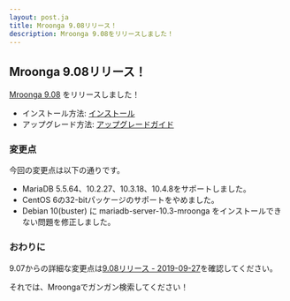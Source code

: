 ```yaml
---
layout: post.ja
title: Mroonga 9.08リリース！
description: Mroonga 9.08をリリースしました！
---
```


## Mroonga 9.08リリース！

[Mroonga 9.08](/ja/docs/news.html#release-9-08) をリリースしました！

* インストール方法: [インストール](/ja/docs/install.html)
* アップグレード方法: [アップグレードガイド](/ja/docs/upgrade.html)

### 変更点

今回の変更点は以下の通りです。

  * MariaDB 5.5.64、10.2.27、10.3.18、10.4.8をサポートしました。
  * CentOS 6の32-bitパッケージのサポートをやめました。
  * Debian 10(buster) に mariadb-server-10.3-mroonga をインストールできない問題を修正しました。

### おわりに

9.07からの詳細な変更点は[9.08リリース - 2019-09-27](/ja/docs/news.html#release-9-08)を確認してください。

それでは、Mroongaでガンガン検索してください！
